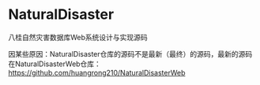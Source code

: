 # NaturalDisaster
八桂自然灾害数据库Web系统设计与实现源码

因某些原因：NaturalDisaster仓库的源码不是最新（最终）的源码，最新的源码在NaturalDisasterWeb仓库：https://github.com/huangrong210/NaturalDisasterWeb
